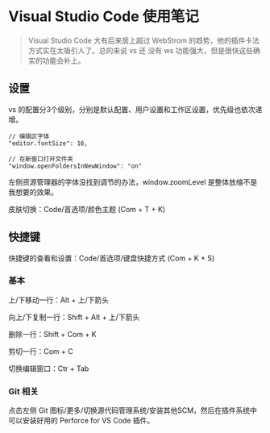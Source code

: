 # Visual Studio Code 使用笔记

> Visual Studio Code 大有后来居上超过 WebStrom 的趋势，他的插件卡法方式实在太吸引人了。总的来说 vs 还 没有 ws 功能强大，但是很快这些确实的功能会补上。

## 设置

vs 的配置分3个级别，分别是默认配置、用户设置和工作区设置，优先级也依次递增。

    // 编辑区字体
    "editor.fontSize": 16,

    // 在新窗口打开文件夹
    "window.openFoldersInNewWindow": "on"

左侧资源管理器的字体没找到调节的办法，window.zoomLevel 是整体放缩不是我想要的效果。

皮肤切换：Code/首选项/颜色主题 (Com + T + K)

## 快捷键

快捷键的查看和设置：Code/首选项/键盘快捷方式 (Com + K + S)

### 基本

上/下移动一行：Alt + 上/下箭头

向上/下复制一行：Shift + Alt + 上/下箭头

删除一行：Shift + Com + K

剪切一行：Com + C

切换编辑窗口：Ctr + Tab

### Git 相关

点击左侧 Git 图标/更多/切换源代码管理系统/安装其他SCM，然后在插件系统中可以安装好用的 Perforce for VS Code 插件。


